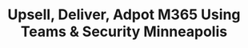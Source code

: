 ---
state: MN
region: Central
title: Upsell, Deliver, Adpot M365 Using Teams & Security Minneapolis
event_url: https://aka.ms/M365PartnerEvent
start_date: 2020-03-03
cost: Free
topics: [ Teams, Security, M365 ]
---